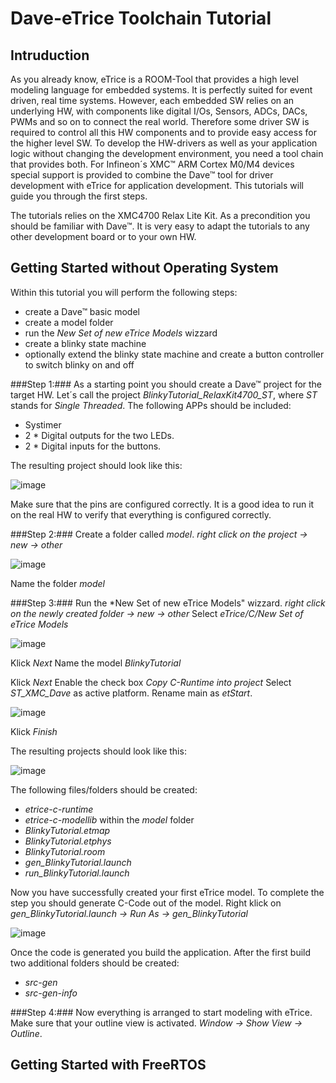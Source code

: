 
Dave-eTrice Toolchain Tutorial
==============================

Intruduction
------------

As you already know, eTrice is a ROOM-Tool that provides a high level modeling language for embedded systems. It is perfectly suited for event driven, real time systems. However, each embedded SW relies on an underlying HW, with components like digital I/Os, Sensors, ADCs, DACs, PWMs and so on to connect the real world. Therefore some driver SW is required to control all this HW components and to provide easy access for the higher level SW. To develop the HW-drivers as well as your application logic without changing the development environment, you need a tool chain that provides both. For Infineon´s XMC&trade; ARM Cortex M0/M4 devices special support is provided to combine the Dave&trade; tool for driver development with eTrice for application development. This tutorials will guide you through the first steps.

The tutorials relies on the XMC4700 Relax Lite Kit. As a precondition you should be familiar with Dave&trade;. It is very easy to adapt the tutorials to any other development board or to your own HW.           

Getting Started without Operating System
----------------------------------------

Within this tutorial you will perform the following steps:

-   create a Dave&trade; basic model
-   create a model folder
-   run the *New Set of new eTrice Models* wizzard
-   create a blinky state machine
-   optionally extend the blinky state machine and create a button controller to switch blinky on and off


###Step 1:###
As a starting point you should create a Dave&trade; project for the target HW. Let´s call the project *BlinkyTutorial_RelaxKit4700_ST*, where *ST* stands for *Single Threaded*. The following APPs should be included:

-   Systimer
-   2 * Digital outputs for the two LEDs.
-   2 * Digital inputs for the buttons.

The resulting project should look like this:

![image](images/400-DaveBasicProject.png)

Make sure that the pins are configured correctly. It is a good idea to run it on the real HW to verify that everything is configured correctly.

###Step 2:###
Create a folder called *model*.
*right click on the project -> new -> other*

![image](images/400-DaveCreateFolder.png)

Name the folder *model*

###Step 3:###
Run the *New Set of new eTrice Models" wizzard.
*right click on the newly created folder -> new -> other*
Select *eTrice/C/New Set of eTrice Models*

![image](images/400-RunNewModelWizzard.png)

Klick *Next*
Name the model *BlinkyTutorial*

Klick *Next*
Enable the check box *Copy C-Runtime into project*
Select *ST_XMC_Dave* as active platform.
Rename main as *etStart*.

![image](images/400-SelectRuntime.png)

Klick *Finish*

The resulting projects should look like this:

![image](images/400-FirstEtriceModel.png)

The following files/folders should be created:

-   *etrice-c-runtime*
-   *etrice-c-modellib* within the *model* folder
-   *BlinkyTutorial.etmap*
-   *BlinkyTutorial.etphys*
-   *BlinkyTutorial.room*
-   *gen_BlinkyTutorial.launch*
-   *run_BlinkyTutorial.launch*

Now you have successfully created your first eTrice model. To complete the step you should generate C-Code out of the model.
Right klick on *gen_BlinkyTutorial.launch -> Run As -> gen_BlinkyTutorial*

![image](images/400-RunGenerator.png)

Once the code is generated you build the application. After the first build two additional folders should be created:
-   *src-gen*
-   *src-gen-info*

###Step 4:###
Now everything is arranged to start modeling with eTrice. Make sure that your outline view is activated. *Window -> Show View -> Outline*. 

  


Getting Started with FreeRTOS
-----------------------------


